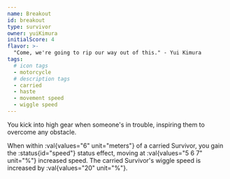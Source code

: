 ```yaml
---
name: Breakout
id: breakout
type: survivor
owner: yuiKimura
initialScore: 4
flavor: >-
  "Come, we're going to rip our way out of this." - Yui Kimura
tags:
  # icon tags
  - motorcycle
  # description tags
  - carried
  - haste
  - movement speed
  - wiggle speed
---
```


You kick into high gear when someone's in trouble, inspiring them to overcome any obstacle.

When within :val{values="6" unit="meters"} of a carried Survivor, you gain the :status{id="speed"} status effect, moving at :val{values="5 6 7" unit="%"} increased speed. The carried Survivor's wiggle speed is increased by :val{values="20" unit="%"}.
